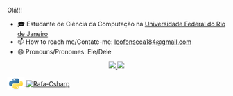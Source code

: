 Olá!!!

- 🎓 Estudante de Ciência da Computação na [Universidade Federal do Rio de Janeiro](https://ufrj.br/)
- 📫 How to reach me/Contate-me: leofonseca184@gmail.com
- 😄 Pronouns/Pronomes: Ele/Dele

<div align="center">
  <a href="https://github.com/LeoGitHubb">
  <img height="180em" src="https://github-readme-stats.vercel.app/api?username=LeoGitHubb&show_icons=true&theme=dark&include_all_commits=true&count_private=true"/>
  <img height="130em" src="https://github-readme-stats.vercel.app/api/top-langs/?username=LeoGitHubb&layout=compact&langs_count=7&theme=dark"/>
</div>
  
  <div style="display: inline_block"><br>
  <img align="center" alt="Rafa-Python" height="30" width="40" src="https://raw.githubusercontent.com/devicons/devicon/master/icons/python/python-original.svg">
  <img align="center" alt="Rafa-Csharp" height="30" width="40" src="https://cdn.jsdelivr.net/gh/devicons/devicon/icons/c/c-original.svg" />
</div>
  
##
